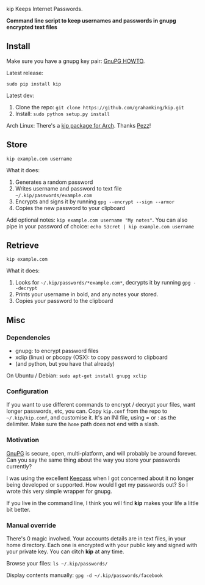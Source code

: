 kip Keeps Internet Passwords.

**Command line script to keep usernames and passwords in gnupg encrypted text files**

## Install

Make sure you have a gnupg key pair: [GnuPG HOWTO](https://help.ubuntu.com/community/GnuPrivacyGuardHowto).

Latest release:

    sudo pip install kip

Latest dev:

 1. Clone the repo: `git clone https://github.com/grahamking/kip.git`
 1. Install: `sudo python setup.py install`

Arch Linux: There's a [kip package for Arch](https://aur.archlinux.org/packages.php?ID=62555). Thanks [Pezz](https://twitter.com/p_e_z_z)!

## Store

    kip example.com username

What it does:

 1. Generates a random password
 2. Writes username and password to text file `~/.kip/passwords/example.com`
 3. Encrypts and signs it by running `gpg --encrypt --sign --armor`
 4. Copies the new password to your clipboard

Add optional notes: `kip example.com username "My notes"`.
You can also pipe in your password of choice: `echo S3cret | kip example.com username`

## Retrieve

    kip example.com

What it does:

 1. Looks for `~/.kip/passwords/*example.com*`, decrypts it by running `gpg --decrypt`
 2. Prints your username in bold, and any notes your stored.
 3. Copies your password to the clipboard

## Misc

### Dependencies


  - gnupg: to encrypt password files
  - xclip (linux) or pbcopy (OSX): to copy password to clipboard
  - (and python, but you have that already)

On Ubuntu / Debian: `sudo apt-get install gnupg xclip`

### Configuration

If you want to use different commands to encrypt / decrypt your files, want longer passwords, etc, you can.  Copy `kip.conf` from the repo to `~/.kip/kip.conf`, and customise it. It's an INI file, using = or : as the delimiter. Make sure the `home` path does not end with a slash.

### Motivation

[GnuPG](http://www.gnupg.org/) is secure, open, multi-platform, and will probably be around forever. Can you say the same thing about the way you store your passwords currently?

I was using the excellent [Keepass](http://en.wikipedia.org/wiki/KeePass) when I got concerned about it no longer being developed or supported. How would I get my passwords out? So I wrote this very simple wrapper for gnupg.

If you live in the command line, I think you will find **kip** makes your life a little bit better.

### Manual override

There's 0 magic involved. Your accounts details are in text files, in your home directory. Each one is encrypted with your public key and signed with your private key. You can ditch **kip** at any time.

Browse your files: `ls ~/.kip/passwords/`

Display contents manually: `gpg -d ~/.kip/passwords/facebook`

